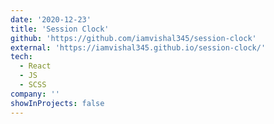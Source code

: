 ```yaml
---
date: '2020-12-23'
title: 'Session Clock'
github: 'https://github.com/iamvishal345/session-clock'
external: 'https://iamvishal345.github.io/session-clock/'
tech:
  - React
  - JS
  - SCSS
company: ''
showInProjects: false
---
```

